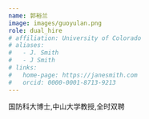 ```yaml
---
name: 郭裕兰
image: images/guoyulan.png
role: dual_hire
# affiliation: University of Colorado
# aliases:
#   - J. Smith
#   - J Smith
# links:
#   home-page: https://janesmith.com
#   orcid: 0000-0001-8713-9213
---
```


国防科大博士,中山大学教授,全时双聘







